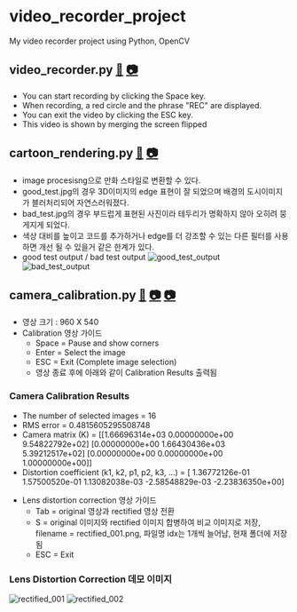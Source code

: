 # video_recorder_project
My video recorder project using Python, OpenCV

## video_recorder.py [📁](video_recorder/video_recorder.py) [📷](video_recorder/video_recoder_output.avi)
- You can start recording by clicking the Space key.
- When recording, a red circle and the phrase "REC" are displayed.
- You can exit the video by clicking the ESC key.
- This video is shown by merging the screen flipped

## cartoon_rendering.py [📁](cartoon_rendering/cartoon_rendering.py) [📷](cartoon_rendering)
- image procesisng으로 만화 스타일로 변환할 수 있다.
- good_test.jpg의 경우 3D이미지의 edge 표현이 잘 되었으며 배경의 도시이미지가 블러처리되어 자연스러워졌다.
- bad_test.jpg의 경우 부드럽게 표현된 사진이라 테두리가 명확하지 않아 오히려 뭉게지게 되었다.
- 색상 대비를 높이고 코드를 추가하거나 edge를 더 강조할 수 있는 다른 필터를 사용하면 개선 될 수 있을거 같은 한계가 있다.
- good test output / bad test output
 ![good_test_output](https://github.com/user-attachments/assets/05f9351b-534d-4a25-adb3-18c1d9beca37)
 ![bad_test_output](https://github.com/user-attachments/assets/39da5168-9860-49a2-aaa2-0b04b69eeee7)


## camera_calibration.py [📁](Image_Formation/camera_calibration.py) [📷](Image_Formation/rectified_001.png) [📷](Image_Formation/rectified_002.png)
- 영상 크기 : 960 X 540
- Calibration 영상 가이드
  - Space = Pause and show corners
  - Enter = Select the image
  - ESC = Exit (Complete image selection)
  - 영상 종료 후에 아래와 같이 Calibration Results 출력됨  
### Camera Calibration Results
  * The number of selected images = 16
  * RMS error = 0.4815605295508748
  * Camera matrix (K) =
  [[1.66696314e+03 0.00000000e+00 9.54822792e+02]
   [0.00000000e+00 1.66430436e+03 5.39212517e+02]
   [0.00000000e+00 0.00000000e+00 1.00000000e+00]]
  * Distortion coefficient (k1, k2, p1, p2, k3, ...) = [ 1.36772126e-01  1.57500520e-01  1.13082038e-03 -2.58548829e-03
 -2.23836350e+00]

- Lens distortion correction 영상 가이드
  - Tab = original 영상과 rectified 영상 전환
  - S = original 이미지와 rectified 이미지 합병하여 비교 이미지로 저장, filename = rectified_001.png, 파일명 idx는 1개씩 늘어남, 현재 폴더에 저장됨
  - ESC = Exit
 
### Lens Distortion Correction 데모 이미지
![rectified_001](https://github.com/user-attachments/assets/d8ffdaac-b03d-484f-851f-e5fe34b77f8b)
![rectified_002](https://github.com/user-attachments/assets/51db8fa3-ed8d-4cef-84af-940f658d70eb)




  

